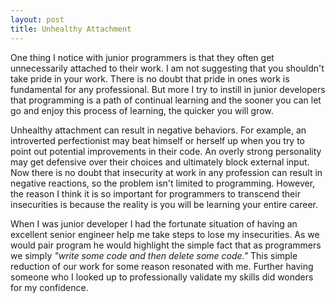 ```yaml
---
layout: post
title: Unhealthy Attachment
---
```


One thing I notice with junior programmers is that they often get unnecessarily attached to their work. I am not suggesting that you shouldn't take pride in your work. There is no doubt that pride in ones work is fundamental for any professional. But more I try to instill in junior developers that programming is a path of continual learning and the sooner you can let go and enjoy this process of learning, the quicker you will grow. 

Unhealthy attachment can result in negative behaviors. For example, an introverted perfectionist may beat himself or herself up when you try to point out potential improvements in their code. An overly strong personality may get defensive over their choices and ultimately block external input. Now there is no doubt that insecurity at work in any profession can result in negative reactions, so the problem isn't limited to programming. However, the reason I think it is so important for programmers to transcend their insecurities is because the reality is you will be learning your entire career.

When I was junior developer I had the fortunate situation of having an excellent senior engineer help me take steps to lose my insecurities. As we would pair program he would highlight the simple fact that as programmers we simply <cite>"write some code and then delete some code."</cite> This simple reduction of our work for some reason resonated with me. Further having someone who I looked up to professionally validate my skills did wonders for my confidence. 